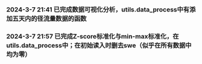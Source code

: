 ### 2024-3-7 21:41 已完成数据可视化分析，utils.data_process中有添加五天内的径流量数据的函数
### 2024-3-7 21:57 已完成Z-score标准化与min-max标准化，在utils.data_process中；在初始读入时删去swe（似乎在所有数据中均为零）
